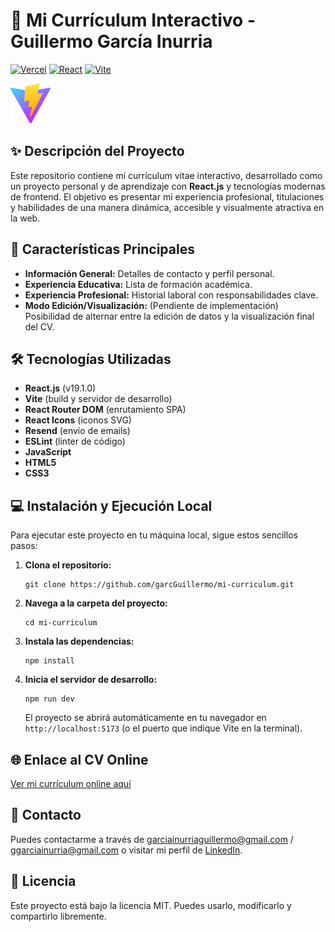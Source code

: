 # 📄 Mi Currículum Interactivo - Guillermo García Inurria

[![Vercel](https://img.shields.io/badge/Deploy-Vercel-000?logo=vercel&logoColor=white)](https://curriculumvitaeguillermo.vercel.app/)
[![React](https://img.shields.io/badge/React-19.1.0-61dafb?logo=react)](https://react.dev/)
[![Vite](https://img.shields.io/badge/Vite-7.0.4-646cff?logo=vite&logoColor=white)](https://vitejs.dev/)

![Demo del CV](./public/vite.svg)

## ✨ Descripción del Proyecto

Este repositorio contiene mi currículum vitae interactivo, desarrollado como un proyecto personal y de aprendizaje con **React.js** y tecnologías modernas de frontend. El objetivo es presentar mi experiencia profesional, titulaciones y habilidades de una manera dinámica, accesible y visualmente atractiva en la web.

## 🚀 Características Principales

* **Información General:** Detalles de contacto y perfil personal.
* **Experiencia Educativa:** Lista de formación académica.
* **Experiencia Profesional:** Historial laboral con responsabilidades clave.
* **Modo Edición/Visualización:** (Pendiente de implementación) Posibilidad de alternar entre la edición de datos y la visualización final del CV.

## 🛠 Tecnologías Utilizadas

- **React.js** (v19.1.0)
- **Vite** (build y servidor de desarrollo)
- **React Router DOM** (enrutamiento SPA)
- **React Icons** (iconos SVG)
- **Resend** (envío de emails)
- **ESLint** (linter de código)
- **JavaScript**
- **HTML5**
- **CSS3**

## 💻 Instalación y Ejecución Local

Para ejecutar este proyecto en tu máquina local, sigue estos sencillos pasos:

1.  **Clona el repositorio:**
    ```
    git clone https://github.com/garcGuillermo/mi-curriculum.git
    ```

2.  **Navega a la carpeta del proyecto:**
    ```
    cd mi-curriculum
    ```

3.  **Instala las dependencias:**
    ```
    npm install
    ```

4.  **Inicia el servidor de desarrollo:**
    ```
    npm run dev
    ```
    El proyecto se abrirá automáticamente en tu navegador en `http://localhost:5173` (o el puerto que indique Vite en la terminal).

## 🌐 Enlace al CV Online

[Ver mi currículum online aquí](https://garciainurriaguillermo.es)

## 📧 Contacto

Puedes contactarme a través de garciainurriaguillermo@gmail.com / ggarciainurria@gmail.com o visitar mi perfil de [LinkedIn](www.linkedin.com/in/guillermo-garcía-inurria-857084152).

## 📝 Licencia

Este proyecto está bajo la licencia MIT. Puedes usarlo, modificarlo y compartirlo libremente.